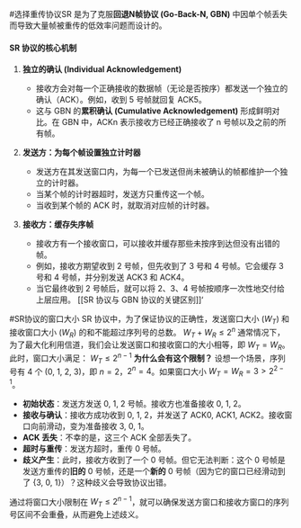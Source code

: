 #选择重传协议SR  是为了克服**回退N帧协议 (Go-Back-N, GBN)** 中因单个帧丢失而导致大量帧被重传的低效率问题而设计的。

#### SR 协议的核心机制

1.  **独立的确认 (Individual Acknowledgement)**
    *   接收方会对每一个正确接收的数据帧（无论是否按序）都发送一个独立的确认（ACK）。例如，收到 5 号帧就回复 ACK5。
    *   这与 GBN 的**累积确认 (Cumulative Acknowledgement)** 形成鲜明对比。在 GBN 中，ACKn 表示接收方已经正确接收了 n 号帧以及之前的所有帧。

2.  **发送方：为每个帧设置独立计时器**
    *   发送方在其发送窗口内，为每一个已发送但尚未被确认的帧都维护一个独立的计时器。
    *   当某个帧的计时器超时，发送方只重传这一个帧。
    *   当收到某个帧的 ACK 时，就取消对应帧的计时器。

3.  **接收方：缓存失序帧**
    *   接收方有一个接收窗口，可以接收并缓存那些未按序到达但没有出错的帧。
    *   例如，接收方期望收到 2 号帧，但先收到了 3 号和 4 号帧。它会缓存 3 号和 4 号帧，并分别发送 ACK3 和 ACK4。
    *   当它最终收到 2 号帧后，就可以将 2、3、4 号帧按顺序一次性地交付给上层应用。
[[SR 协议与 GBN 协议的关键区别]]‘



 #SR协议的窗口大小
 SR 协议中，为了保证协议的正确性，发送窗口大小 ($W_T$) 和接收窗口大小 ($W_R$) 的和不能超过序列号的总数。
	$W_T + W_R \le 2^n$
通常情况下，为了最大化利用信道，我们会让发送窗口和接收窗口的大小相等，即 $W_T = W_R$。此时，窗口大小满足：
	$W_T \le 2^{n-1}$ 
**为什么会有这个限制？**
设想一个场景，序列号有 4 个 (0, 1, 2, 3)，即 $n=2$，$2^n=4$。如果窗口大小 $W_T = W_R = 3 > 2^{2-1}$。
-   **初始状态**：发送方发送 0, 1, 2 号帧。接收方也准备接收 0, 1, 2。
-   **接收与确认**：接收方成功收到 0, 1, 2，并发送了 ACK0, ACK1, ACK2。接收窗口向前滑动，变为准备接收 3, 0, 1。
-   **ACK 丢失**：不幸的是，这三个 ACK 全部丢失了。
-   **超时与重传**：发送方超时，重传 0 号帧。
-   **歧义产生**：此时，接收方收到了一个 0 号帧。但它无法判断：这个 0 号帧是发送方重传的**旧的** 0 号帧，还是一个**新的** 0 号帧（因为它的窗口已经滑动到了 {3, 0, 1}）？这种歧义会导致协议出错。

通过将窗口大小限制在 $W_T \le 2^{n-1}$，就可以确保发送方窗口和接收方窗口的序列号区间不会重叠，从而避免上述歧义。 